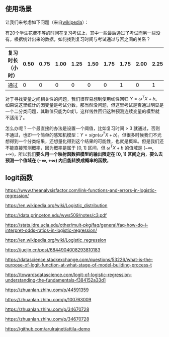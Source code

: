 

## 使用场景

让我们来考虑如下问题（来自[wikipedia](https://en.wikipedia.org/wiki/Logistic_regression)）：

有20个学生花费不等的时间在复习考试上，其中一些最后通过了考试而另一些没有。根据统计出来的数据，如何找到复习时间与考试通过与否之间的关系？

| 复习时长（小时） | 0.50 | 0.75 | 1.00 | 1.25 | 1.50 | 1.75 | 1.75 | 2.00 | 2.25 | 2.50 | 2.75 | 3.00 | 3.25 | 3.50 | 4.00 | 4.25 | 4.50 | 4.75 | 5.00 | 5.50 |
| :--------------: | ---- | ---- | ---- | ---- | ---- | ---- | ---- | ---- | ---- | ---- | ---- | ---- | ---- | ---- | ---- | ---- | ---- | ---- | ---- | ---- |
|       通过       | 0    | 0    | 0    | 0    | 0    | 0    | 1    | 0    | 1    | 0    | 1    | 0    | 1    | 0    | 1    | 1    | 1    | 1    | 1    | 1    |

对于寻找变量之间相关性的问题，我们很容易想到使用线性回归 $Y = \omega^T X + b$。 如果说这里统计的因变量是考试分数，那当然没问题，但这里考试是否通过明显是一个二分类问题，其取值只能为0或1，这样线性回归这种预测连续变量的模型就不适用了。

怎么办呢？一个最直接的办法是设置一个阈值，比如复习时间 > 3 就通过，否则不通过，也即一个简单的感知机模型：$Y = sign(\omega^T X + b)$。但很多时候我们不光想得到一个分类结果，还想量化得到这个结果的可能性，也就是概率。但是我们还不能直接预测概率，因为概率是属于 $[0, 1]$ 区间，但 $\omega^T X + b$ 的值域是 $(-\infty,+\infty)$，所以我们**要么用一个映射函数把模型的输出限定在 $[0, 1]$ 区间之内**，**要么去预测一个值域在 $(-\infty,+\infty)$ 内且能转换成概率的函数**。

## logit函数

https://www.theanalysisfactor.com/link-functions-and-errors-in-logistic-regression/

https://en.wikipedia.org/wiki/Logistic_distribution

https://data.princeton.edu/wws509/notes/c3.pdf

https://stats.idre.ucla.edu/other/mult-pkg/faq/general/faq-how-do-i-interpret-odds-ratios-in-logistic-regression/

https://en.wikipedia.org/wiki/Logistic_regression

https://juejin.cn/post/6844904008293810183

https://datascience.stackexchange.com/questions/53226/what-is-the-purpose-of-logit-function-at-what-stage-of-model-building-process-t

https://towardsdatascience.com/logit-of-logistic-regression-understanding-the-fundamentals-f384152a33d1

https://zhuanlan.zhihu.com/p/44591359

https://zhuanlan.zhihu.com/p/100763009

https://zhuanlan.zhihu.com/p/34670728

https://zhuanlan.zhihu.com/p/34670728

https://github.com/arulrajnet/attila-demo

